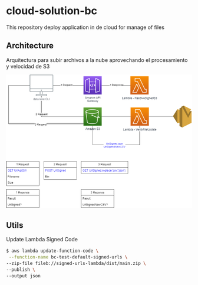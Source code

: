 # cloud-solution-bc
This repository deploy application in de cloud for manage of files


## Architecture

Arquitectura para subir archivos a la nube aprovechando el procesamiento y velocidad de S3

![Alt text](docs/Architecture.png?raw=true "Architecture")


## Utils

Update Lambda Signed Code

```sh
$ aws lambda update-function-code \
 --function-name bc-test-default-signed-urls \
--zip-file fileb://signed-urls-lambda/dist/main.zip \
--publish \
--output json
```